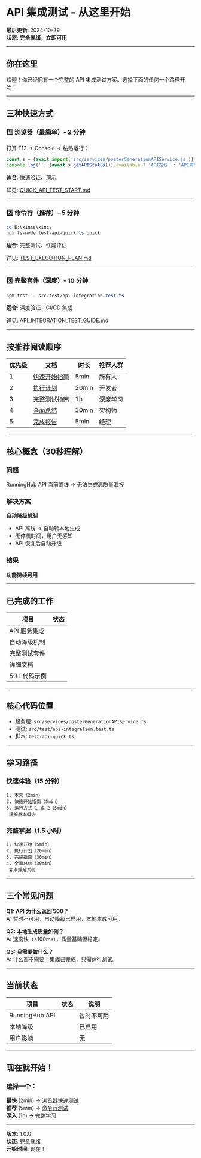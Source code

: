 #  API 集成测试 - 从这里开始

**最后更新**: 2024-10-29  
**状态**:  **完全就绪，立即可用**

---

##  你在这里

欢迎！你已经拥有一个完整的 API 集成测试方案。选择下面的任何一个路径开始：

---

##  三种快速方式

### 1️⃣ 浏览器（最简单）- 2 分钟

打开 F12 → Console → 粘贴运行：
```javascript
const s = (await import('src/services/posterGenerationAPIService.js')).posterGenerationAPIService;
console.log('', (await s.getAPIStatus()).available ? 'API在线' : 'API离线');
```

**适合**: 快速验证、演示

 详见: [QUICK_API_TEST_START.md](QUICK_API_TEST_START.md)

---

### 2️⃣ 命令行（推荐）- 5 分钟

```powershell
cd E:\xincs\xincs
npx ts-node test-api-quick.ts quick
```

**适合**: 完整测试、性能评估

 详见: [TEST_EXECUTION_PLAN.md](TEST_EXECUTION_PLAN.md)

---

### 3️⃣ 完整套件（深度）- 10 分钟

```powershell
npm test -- src/test/api-integration.test.ts
```

**适合**: 深度验证、CI/CD 集成

 详见: [API_INTEGRATION_TEST_GUIDE.md](API_INTEGRATION_TEST_GUIDE.md)

---

##  按推荐阅读顺序

| 优先级 | 文档 | 时长 | 推荐人群 |
|--------|------|------|--------|
| 1 | [快速开始指南](QUICK_API_TEST_START.md) | 5min | 所有人 |
| 2 | [执行计划](TEST_EXECUTION_PLAN.md) | 20min | 开发者 |
| 3 | [完整测试指南](API_INTEGRATION_TEST_GUIDE.md) | 1h | 深度学习 |
| 4 | [全面总结](API_TEST_SUMMARY.md) | 30min | 架构师 |
| 5 | [完成报告](API_TESTING_COMPLETE_REPORT.md) | 5min | 经理 |

---

##  核心概念（30秒理解）

### 问题
RunningHub API 当前离线 → 无法生成高质量海报

### 解决方案
 **自动降级机制**
- API 离线 → 自动转本地生成
- 无停机时间，用户无感知
- API 恢复后自动升级

### 结果
 **功能持续可用**

---

##  已完成的工作

| 项目 | 状态 |
|------|------|
| API 服务集成 |  |
| 自动降级机制 |  |
| 完整测试套件 |  |
| 详细文档 |  |
| 50+ 代码示例 |  |

---

##  核心代码位置

-  服务层: `src/services/posterGenerationAPIService.ts`
-  测试: `src/test/api-integration.test.ts`
-  脚本: `test-api-quick.ts`

---

##  学习路径

### 快速体验（15 分钟）
```
1. 本文（2min）
2. 快速开始指南（5min）
3. 运行方式 1 或 2（5min）
 理解基本概念
```

### 完整掌握（1.5 小时）
```
1. 快速开始（5min）
2. 执行计划（20min）
3. 完整指南（30min）
4. 全面总结（30min）
 完全理解系统
```

---

##  三个常见问题

**Q1: API 为什么返回 500？**  
A: 暂时不可用，自动降级已启用，本地生成可用。

**Q2: 本地生成质量如何？**  
A: 速度快（<100ms），质量基础但稳定。

**Q3: 我需要做什么？**  
A: 什么都不需要！集成已完成，只需运行测试。

---

##  当前状态

| 项目 | 状态 | 说明 |
|------|------|------|
| RunningHub API |  | 暂时不可用 |
| 本地降级 |  | 已启用 |
| 用户影响 |  | 无 |

---

##  现在就开始！

### 选择一个：

 **最快** (2min) → [浏览器快速测试](QUICK_API_TEST_START.md)  
 **推荐** (5min) → [命令行测试](TEST_EXECUTION_PLAN.md)  
 **深入** (1h) → [完整学习](API_INTEGRATION_TEST_GUIDE.md)  

---

**版本**: 1.0.0  
**状态**:  完全就绪  
**开始时间**: 现在！
